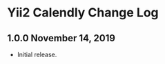 Yii2 Calendly Change Log
==========================

1.0.0 November 14, 2019
-----------------------

- Initial release.
